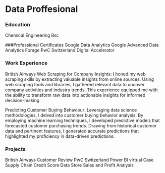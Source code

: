 # Data Proffesional 

### Education
Chemical Engineering Bsc

###Professional Certificates
Google Data Analytics
Google Advanced Data Analytics
Forage PwC Switzerland Digital Accelerator

### Work Experience
British Airways 
Web Scraping for Company Insights: I honed my web scraping skills by extracting valuable insights from online sources. Using web scraping tools and libraries, I gathered relevant data to uncover company activities and industry trends. This experience equipped me with the ability to transform raw data into actionable insights for informed decision-making.

Predicting Customer Buying Behaviour: Leveraging data science methodologies, I delved into customer buying behavior analysis. By employing machine learning techniques, I developed predictive models that forecasted customer purchasing trends. Drawing from historical customer data and pertinent features, I generated accurate predictions that highlighted my proficiency in data-driven predictions.

### Projects
British Airways Customer Review
PwC Switzerland Power BI virtual Case
Supply Chain
Credit Score Data
Store Sales and Profit Analysis

